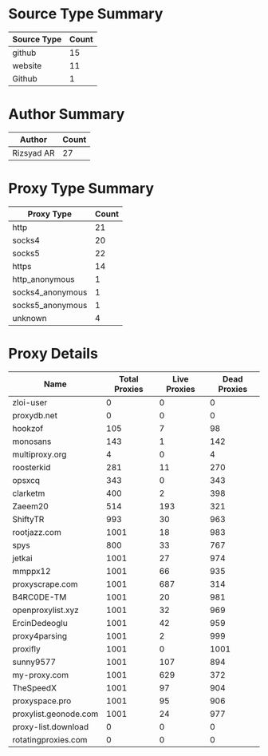 # Source Type Summary

| Source Type | Count |
|-------------|-------|
| github | 15 |
| website | 11 |
| Github | 1 |


# Author Summary

| Author | Count |
|--------|-------|
| Rizsyad AR | 27 |


# Proxy Type Summary

| Proxy Type | Count |
|------------|-------|
| http | 21 |
| socks4 | 20 |
| socks5 | 22 |
| https | 14 |
| http_anonymous | 1 |
| socks4_anonymous | 1 |
| socks5_anonymous | 1 |
| unknown | 4 |


# Proxy Details

| Name | Total Proxies | Live Proxies | Dead Proxies |
|------|---------------|--------------|---------------|
| zloi-user | 0 | 0 | 0 |
| proxydb.net | 0 | 0 | 0 |
| hookzof | 105 | 7 | 98 |
| monosans | 143 | 1 | 142 |
| multiproxy.org | 4 | 0 | 4 |
| roosterkid | 281 | 11 | 270 |
| opsxcq | 343 | 0 | 343 |
| clarketm | 400 | 2 | 398 |
| Zaeem20 | 514 | 193 | 321 |
| ShiftyTR | 993 | 30 | 963 |
| rootjazz.com | 1001 | 18 | 983 |
| spys | 800 | 33 | 767 |
| jetkai | 1001 | 27 | 974 |
| mmppx12 | 1001 | 66 | 935 |
| proxyscrape.com | 1001 | 687 | 314 |
| B4RC0DE-TM | 1001 | 20 | 981 |
| openproxylist.xyz | 1001 | 32 | 969 |
| ErcinDedeoglu | 1001 | 42 | 959 |
| proxy4parsing | 1001 | 2 | 999 |
| proxifly | 1001 | 0 | 1001 |
| sunny9577 | 1001 | 107 | 894 |
| my-proxy.com | 1001 | 629 | 372 |
| TheSpeedX | 1001 | 97 | 904 |
| proxyspace.pro | 1001 | 95 | 906 |
| proxylist.geonode.com | 1001 | 24 | 977 |
| proxy-list.download | 0 | 0 | 0 |
| rotatingproxies.com | 0 | 0 | 0 |
